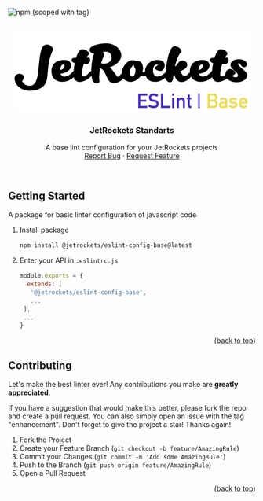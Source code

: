 ![npm (scoped with tag)](https://img.shields.io/npm/v/@jetrockets/eslint-config-base/latest?color=%2300E400&label=eslint-config-base&logo=javascript&logoColor=%23fff&style=flat-square)

<!-- PROJECT LOGO -->
<br />
<div align="center">
  <a href="https://github.com/jetrockets/eslint-config">
    <img src="https://github.com//jetrockets/eslint-config/raw/master/base/images/logo.png" alt="Logo" width="480">
  </a>

  <h3 align="center">JetRockets Standarts</h3> 

  <p align="center">
    A base lint configuration for your JetRockets projects
    <!-- <br />
    <a href="https://github.com/jetrockets/eslint-config"><strong>Explore the docs »</strong></a> -->
    <br />
    <!-- <br /> -->
    <!-- <a href="https://github.com/jetrockets/eslint-config">View Demo</a> -->
    <!-- · -->
    <a href="https://github.com/jetrockets/eslint-config/issues">Report Bug</a>
    ·
    <a href="https://github.com/jetrockets/eslint-config/issues">Request Feature</a>
  </p>
</div>
<br />


<!-- GETTING STARTED -->
## Getting Started

A package for basic linter configuration of javascript code
1. Install package
   ```sh
   npm install @jetrockets/eslint-config-base@latest
   ```
2. Enter your API in `.eslintrc.js`
   ```js
   module.exports = {
     extends: [
      '@jetrockets/eslint-config-base',
      ...
    ],
    ...
   }
   ```
<p align="right">(<a href="#top">back to top</a>)</p>

<!-- CONTRIBUTING -->
## Contributing

Let's make the best linter ever! Any contributions you make are **greatly appreciated**.

If you have a suggestion that would make this better, please fork the repo and create a pull request. You can also simply open an issue with the tag "enhancement".
Don't forget to give the project a star! Thanks again!

1. Fork the Project
2. Create your Feature Branch (`git checkout -b feature/AmazingRule`)
3. Commit your Changes (`git commit -m 'Add some AmazingRule'`)
4. Push to the Branch (`git push origin feature/AmazingRule`)
5. Open a Pull Request

<p align="right">(<a href="#top">back to top</a>)</p>